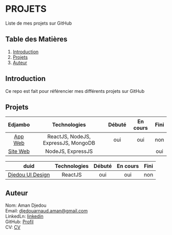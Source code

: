 # PROJETS
Liste de mes projets sur GitHub

## Table des Matières
1. [Introduction](#Introduction)  
1. [Projets](#Projets)    
1. [Auteur](#Auteur)  


## Introduction
Ce repo est fait pour référencier mes différents projets sur GitHub 

## Projets
| Edjambo | Technologies | Débuté | En cours | Fini |
|:-:|:-:|:-:|:-:|:-:|
| [App Web](https://github.com/djedou/Edjambo) | ReactJS, NodeJS, ExpressJS, MongoDB | oui | oui | non  |
| [Site Web](https://notrebiencommun.org) | NodeJS, ExpressJS | | | oui  |

| duid | Technologies | Débuté | En cours | Fini |
|:-:|:-:|:-:|:-:|:-:|
| [Djedou UI Design](https://github.com/djedou/duid) | ReactJS | oui | oui | non  |  


## Auteur
Nom: Aman Djedou  
Email: djedouarnaud.aman@gmail.com  
LinkedLn: [linkedin](https://www.linkedin.com/in/djedou-arnaud-aman-39477b178/)  
GitHub: [Profil](https://github.com/djedou)  
CV: [CV](https://djedou.github.io/Mon-CV/)  

